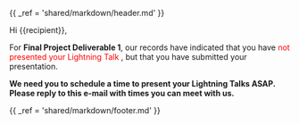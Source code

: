 {{ _ref = 'shared/markdown/header.md' }}

Hi {{recipient}},

For **Final Project Deliverable 1**, our records have indicated that you have <span style="color: red">not presented your Lightning Talk </span>, but that you have submitted your presentation.

**We need you to schedule a time to present your Lightning Talks ASAP. Please reply to this e-mail with times you can meet with us.**


{{ _ref = 'shared/markdown/footer.md' }}
